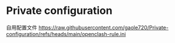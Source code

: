# Private configuration
自用配置文件
https://raw.githubusercontent.com/gaole720/Private-configuration/refs/heads/main/openclash-rule.ini
